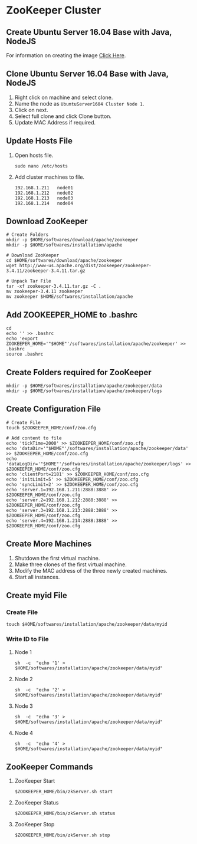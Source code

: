 
# ZooKeeper Cluster

## Create Ubuntu Server 16.04 Base with Java, NodeJS
For information on creating the image [Click Here](../../BaseImages/UbuntuServer1604).

## Clone Ubuntu Server 16.04 Base with Java, NodeJS
1. Right click on machine and select clone.
2. Name the node as ```UbuntuServer1604 Cluster Node 1```.
3. Click on next.
4. Select full clone and click Clone button.
5. Update MAC Address if required.

## Update Hosts File
1. Open hosts file.
	```
	sudo nano /etc/hosts
	```
2. Add cluster machines to file.
	```
	192.168.1.211	node01
	192.168.1.212	node02
	192.168.1.213	node03
	192.168.1.214	node04
	```

## Download ZooKeeper
```
# Create Folders
mkdir -p $HOME/softwares/download/apache/zookeeper
mkdir -p $HOME/softwares/installation/apache

# Download ZooKeeper
cd $HOME/softwares/download/apache/zookeeper
wget http://www-us.apache.org/dist/zookeeper/zookeeper-3.4.11/zookeeper-3.4.11.tar.gz

# Unpack Tar File
tar -xf zookeeper-3.4.11.tar.gz -C .
mv zookeeper-3.4.11 zookeeper
mv zookeeper $HOME/softwares/installation/apache
```

## Add ZOOKEEPER_HOME to .bashrc
```
cd
echo '' >> .bashrc
echo 'export ZOOKEEPER_HOME='"$HOME"'/softwares/installation/apache/zookeeper' >> .bashrc
source .bashrc
```

## Create Folders required for ZooKeeper
```
mkdir -p $HOME/softwares/installation/apache/zookeeper/data
mkdir -p $HOME/softwares/installation/apache/zookeeper/logs
```

## Create Configuration File
```
# Create File
touch $ZOOKEEPER_HOME/conf/zoo.cfg

# Add content to file
echo 'tickTime=2000' >> $ZOOKEEPER_HOME/conf/zoo.cfg
echo 'dataDir='"$HOME"'/softwares/installation/apache/zookeeper/data' >> $ZOOKEEPER_HOME/conf/zoo.cfg
echo 'dataLogDir='"$HOME"'/softwares/installation/apache/zookeeper/logs' >> $ZOOKEEPER_HOME/conf/zoo.cfg
echo 'clientPort=2181' >> $ZOOKEEPER_HOME/conf/zoo.cfg
echo 'initLimit=5' >> $ZOOKEEPER_HOME/conf/zoo.cfg
echo 'syncLimit=2' >> $ZOOKEEPER_HOME/conf/zoo.cfg
echo 'server.1=192.168.1.211:2888:3888' >> $ZOOKEEPER_HOME/conf/zoo.cfg
echo 'server.2=192.168.1.212:2888:3888' >> $ZOOKEEPER_HOME/conf/zoo.cfg
echo 'server.3=192.168.1.213:2888:3888' >> $ZOOKEEPER_HOME/conf/zoo.cfg
echo 'server.4=192.168.1.214:2888:3888' >> $ZOOKEEPER_HOME/conf/zoo.cfg
```

## Create More Machines
1. Shutdown the first virtual machine.
2. Make three clones of the first virtual machine.
3. Modify the MAC address of the three newly created machines.
4. Start all instances.

## Create myid File
### Create File
```
touch $HOME/softwares/installation/apache/zookeeper/data/myid
```
### Write ID to File
1. Node 1
	```
	sh  -c  "echo '1' > $HOME/softwares/installation/apache/zookeeper/data/myid"
	```
2. Node 2
	```
	sh  -c  "echo '2' > $HOME/softwares/installation/apache/zookeeper/data/myid"
	```
3. Node 3
	```
	sh  -c  "echo '3' > $HOME/softwares/installation/apache/zookeeper/data/myid"
	```
4. Node 4
	```
	sh  -c  "echo '4' > $HOME/softwares/installation/apache/zookeeper/data/myid"
	```

## ZooKeeper Commands
1. ZooKeeper Start
	```
	$ZOOKEEPER_HOME/bin/zkServer.sh start
	```
2. ZooKeeper Status
	```
	$ZOOKEEPER_HOME/bin/zkServer.sh status
	```
3. ZooKeeper Stop
	```
	$ZOOKEEPER_HOME/bin/zkServer.sh stop
	```
